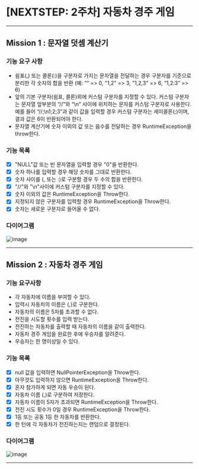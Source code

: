 # [NEXTSTEP: 2주차] 자동차 경주 게임

---

## Mission 1 : 문자열 덧셈 계산기

### 기능 요구 사항

- 쉼표(,) 또는 콜론(:)을 구분자로 가지는 문자열을 전달하는 경우 구분자를 기준으로 분리한 각 숫자의 합을 반환 (예: “” => 0, "1,2" => 3, "1,2,3" => 6, “1,2:3” => 6)
- 앞의 기본 구분자(쉼표, 콜론)외에 커스텀 구분자를 지정할 수 있다. 커스텀 구분자는 문자열 앞부분의 “//”와 “\n” 사이에 위치하는 문자를 커스텀 구분자로 사용한다. 예를 들어 “//;\n1;2;3”과 같이
  값을 입력할 경우 커스텀 구분자는 세미콜론(;)이며, 결과 값은 6이 반환되어야 한다.
- 문자열 계산기에 숫자 이외의 값 또는 음수를 전달하는 경우 RuntimeException을 throw한다.

### 기능 목록

- [X] "NULL"값 또는 빈 문자열을 입력할 경우 "0"을 반환한다.
- [X] 숫자 하나를 입력할 경우 해당 숫자를 그대로 반환한다.
- [X] 숫자 사이를 (, 또는 :)로 구분할 경우 두 수의 합을 반환한다.
- [X] "//"와 "\n"사이에 커스텀 구분자를 지정할 수 있다.
- [X] 숫자 이외의 값은 RuntimeException을 Throw한다.
- [X] 지정되지 않은 구분자를 입력할 경우 RuntimeException을 Throw한다.
- [X] 숫자는 새로운 구분자로 들어올 수 없다.

### 다이어그램

![image](https://user-images.githubusercontent.com/58816862/121224459-8aee8f00-c8c3-11eb-8afe-f015361aaafe.png)

---

## Mission 2 : 자동차 경주 게임

### 기능 요구사항

- 각 자동차에 이름을 부여할 수 있다.
- 입력시 자동차의 이름은 (,)로 구분한다.
- 자동차의 이름은 5자를 초과할 수 없다.
- 전진을 시도할 횟수를 입력 받는다.
- 전진하는 자동차를 출력할 때 자동차의 이름을 같이 출력한다.
- 자동차 경주 게임을 완료한 후에 우승자를 알려준다.
- 우승자는 한 명이상일 수 있다.

### 기능 목록

- [X] null 값을 입력하면 NullPointerException을 Throw한다.
- [X] 아무것도 입력하지 않으면 RuntimeException을 Throw한다.
- [X] 혼자 참가하게 되면 자동 우승이 된다.
- [X] 자동차 이름 (,)로 구분하여 저장한다.
- [X] 자동차 이름이 5자가 초과되면 RuntimeException을 Throw한다.
- [X] 전진 시도 횟수가 0일 경우 RuntimeException을 Throw한다.
- [X] 1등 또는 공동 1등 한 자동차를 반환한다.
- [X] 한 턴에 각 자동차가 전진하는지는 랜덤으로 결정된다.

### 다이어그램

![image](https://user-images.githubusercontent.com/58816862/121812302-49365d80-cca2-11eb-9b2b-f6dff4251508.png)

---